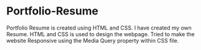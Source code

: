 # Portfolio-Resume
Portfolio Resume is created using HTML and CSS. 
I have created my own Resume. HTML and CSS is used to design the webpage. 
Tried to make the website Responsive using the Media Query property within CSS file.
